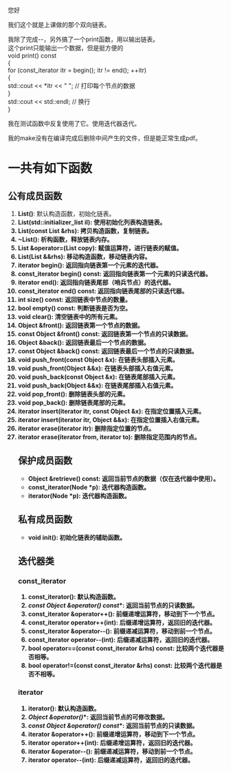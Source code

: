 您好  

我们这个就是上课做的那个双向链表。  

我除了完成--，另外搞了一个print函数，用以输出链表。  
这个print只能输出一个数据，但是挺方便的    
void print() const  
    {  
        for (const_iterator itr = begin(); itr != end(); ++itr)  
        {  
            std::cout << *itr << " ";  // 打印每个节点的数据  
        }  
        std::cout << std::endl;  // 换行  
    }  

我在测试函数中反复使用了它。使用迭代器迭代。

我的make没有在编译完成后删除中间产生的文件，但是能正常生成pdf。  

  
#  一共有如下函数  
## 公有成员函数
1. **List()**: 默认构造函数，初始化链表。
2. **List(std::initializer_list<Object> il)**: 使用初始化列表构造链表。
3. **List(const List &rhs)**: 拷贝构造函数，复制链表。
4. **~List()**: 析构函数，释放链表内存。
5. **List &operator=(List copy)**: 赋值运算符，进行链表的赋值。
6. **List(List &&rhs)**: 移动构造函数，移动链表内容。
7. **iterator begin()**: 返回指向链表第一个元素的迭代器。
8. **const_iterator begin() const**: 返回指向链表第一个元素的只读迭代器。
9. **iterator end()**: 返回指向链表尾部（哨兵节点）的迭代器。
10. **const_iterator end() const**: 返回指向链表尾部的只读迭代器。
11. **int size() const**: 返回链表中节点的数量。
12. **bool empty() const**: 判断链表是否为空。
13. **void clear()**: 清空链表中的所有元素。
14. **Object &front()**: 返回链表第一个节点的数据。
15. **const Object &front() const**: 返回链表第一个节点的只读数据。
16. **Object &back()**: 返回链表最后一个节点的数据。
17. **const Object &back() const**: 返回链表最后一个节点的只读数据。
18. **void push_front(const Object &x)**: 在链表头部插入元素。
19. **void push_front(Object &&x)**: 在链表头部插入右值元素。
20. **void push_back(const Object &x)**: 在链表尾部插入元素。
21. **void push_back(Object &&x)**: 在链表尾部插入右值元素。
22. **void pop_front()**: 删除链表头部的元素。
23. **void pop_back()**: 删除链表尾部的元素。
24. **iterator insert(iterator itr, const Object &x)**: 在指定位置插入元素。
25. **iterator insert(iterator itr, Object &&x)**: 在指定位置插入右值元素。
26. **iterator erase(iterator itr)**: 删除指定位置的节点。
27. **iterator erase(iterator from, iterator to)**: 删除指定范围内的节点。

## 保护成员函数
- **Object &retrieve() const**: 返回当前节点的数据（仅在迭代器中使用）。
- **const_iterator(Node *p)**: 迭代器构造函数。
- **iterator(Node *p)**: 迭代器构造函数。

## 私有成员函数
- **void init()**: 初始化链表的辅助函数。

## 迭代器类
### const_iterator
1. **const_iterator()**: 默认构造函数。
2. **const Object &operator*() const**: 返回当前节点的只读数据。
3. **const_iterator &operator++()**: 前缀递增运算符，移动到下一个节点。
4. **const_iterator operator++(int)**: 后缀递增运算符，返回旧的迭代器。
5. **const_iterator &operator--()**: 前缀递减运算符，移动到前一个节点。
6. **const_iterator operator--(int)**: 后缀递减运算符，返回旧的迭代器。
7. **bool operator==(const const_iterator &rhs) const**: 比较两个迭代器是否相等。
8. **bool operator!=(const const_iterator &rhs) const**: 比较两个迭代器是否不相等。

### iterator
1. **iterator()**: 默认构造函数。
2. **Object &operator*()**: 返回当前节点的可修改数据。
3. **const Object &operator*() const**: 返回当前节点的只读数据。
4. **iterator &operator++()**: 前缀递增运算符，移动到下一个节点。
5. **iterator operator++(int)**: 后缀递增运算符，返回旧的迭代器。
6. **iterator &operator--()**: 前缀递减运算符，移动到前一个节点。
7. **iterator operator--(int)**: 后缀递减运算符，返回旧的迭代器。
